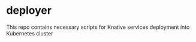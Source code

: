 # deployer
This repo contains necessary scripts for Knative services deployment into Kubernetes cluster 
